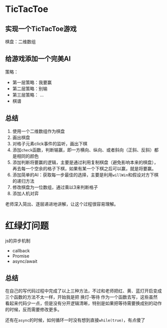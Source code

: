 # TicTacToe

## 实现一个TicTacToe游戏
棋盘：二维数组

## 给游戏添加一个完美AI
策略：
- 第一层策略：我要赢
- 第二层策略：别输
- 第三层策略： ...
- 棋谱

## 总结
1. 使用一个二维数组作为棋盘
2. 画出棋盘
3. 对格子元素click事件的监听，画出下棋
4. 添加`check`函数，判断输赢，即一方横向、纵向、或者斜向（正斜、反斜）都是相同的颜色
5. 添加判断将要赢的逻辑，主要是通过利用复制棋盘（避免影响本来的棋盘），再去每一个空余的格子下棋，如果有某一个下棋之后可以赢，就是将要赢。
6. 添加简单的AI：获取每一步最佳的选择，主要是利用`willWin`和假设对方下棋的递归方法
7. 修改棋盘为一位数组，通过乘以3来判断格子
8. 添加人机对弈

老师深入简出、逐层递进地讲解，让这个过程很容易理解。

# 红绿灯问题
js的异步机制
- callback
- Promise
- async/await

## 总结
在自己的写代码过程中完成了以上三种方法，不过和老师把红、黄、蓝灯开启变成三个函数的方法不太一样，开始我是把 换灯-等待 作为一个函数去写，这些虽然看起来代码少一点，但是没有分开逻辑清晰，特别是如果把等待需要换成别的动作的时候，反而需要修改更多。

还有在`async`的时候，如何循环一时没有想到直接`while(true)`，有点傻了